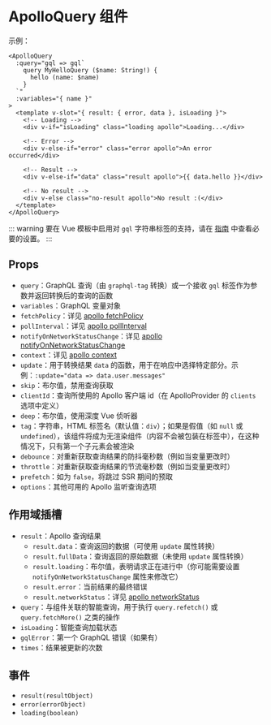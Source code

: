 # ApolloQuery 组件

示例：

```vue
<ApolloQuery
  :query="gql => gql`
    query MyHelloQuery ($name: String!) {
      hello (name: $name)
    }
  `"
  :variables="{ name }"
>
  <template v-slot="{ result: { error, data }, isLoading }">
    <!-- Loading -->
    <div v-if="isLoading" class="loading apollo">Loading...</div>

    <!-- Error -->
    <div v-else-if="error" class="error apollo">An error occurred</div>

    <!-- Result -->
    <div v-else-if="data" class="result apollo">{{ data.hello }}</div>

    <!-- No result -->
    <div v-else class="no-result apollo">No result :(</div>
  </template>
</ApolloQuery>
```

::: warning
要在 Vue 模板中启用对 `gql` 字符串标签的支持，请在 [指南](../guide/components/query.md#tag-setup) 中查看必要的设置。
:::

## Props

- `query`：GraphQL 查询（由 `graphql-tag` 转换）或一个接收 `gql` 标签作为参数并返回转换后的查询的函数
- `variables`：GraphQL 变量对象
- `fetchPolicy`：详见 [apollo fetchPolicy](https://www.apollographql.com/docs/react/basics/queries.html#graphql-config-options-fetchPolicy)
- `pollInterval`：详见 [apollo pollInterval](https://www.apollographql.com/docs/react/basics/queries.html#graphql-config-options-pollInterval)
- `notifyOnNetworkStatusChange`：详见 [apollo notifyOnNetworkStatusChange](https://www.apollographql.com/docs/react/basics/queries.html#graphql-config-options-notifyOnNetworkStatusChange)
- `context`：详见 [apollo context](https://www.apollographql.com/docs/react/api/apollo-client/#ApolloClient.mutate)
- `update`：用于转换结果 `data` 的函数，用于在响应中选择特定部分。示例：`:update="data => data.user.messages"`
- `skip`：布尔值，禁用查询获取
- `clientId`：查询所使用的 Apollo 客户端 id（在 ApolloProvider 的 `clients` 选项中定义）
- `deep`：布尔值，使用深度 Vue 侦听器
- `tag`：字符串，HTML 标签名（默认值：`div`）；如果是假值（如 `null` 或 `undefined`），该组件将成为无渲染组件（内容不会被包装在标签中），在这种情况下，只有第一个子元素会被渲染
- `debounce`：对重新获取查询结果的防抖毫秒数（例如当变量更改时）
- `throttle`：对重新获取查询结果的节流毫秒数（例如当变量更改时）
- `prefetch`：如为 `false`，将跳过 SSR 期间的预取
- `options`：其他可用的 Apollo 监听查询选项

## 作用域插槽

- `result`：Apollo 查询结果
  - `result.data`：查询返回的数据（可使用 `update` 属性转换）
  - `result.fullData`：查询返回的原始数据（未使用 `update` 属性转换）
  - `result.loading`：布尔值，表明请求正在进行中（你可能需要设置 `notifyOnNetworkStatusChange` 属性来修改它）
  - `result.error`：当前结果的最终错误
  - `result.networkStatus`：详见 [apollo networkStatus](https://www.apollographql.com/docs/react/basics/queries.html#graphql-query-data-networkStatus)
- `query`：与组件关联的智能查询，用于执行 `query.refetch()` 或 `query.fetchMore()` 之类的操作
- `isLoading`：智能查询加载状态
- `gqlError`：第一个 GraphQL 错误（如果有）
- `times`：结果被更新的次数

## 事件

- `result(resultObject)`
- `error(errorObject)`
- `loading(boolean)`
